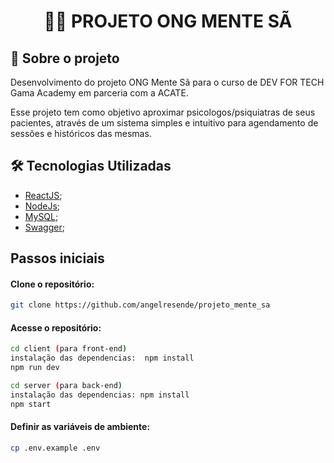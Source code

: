 <h1 align="center">

:health_worker: **PROJETO ONG MENTE SÃ**

</h1>

## 🚀 Sobre o projeto

<p>Desenvolvimento do projeto ONG Mente Sã para o curso de DEV FOR TECH Gama Academy em parceria com a ACATE.</p>
<p>Esse projeto tem como objetivo aproximar psicologos/psiquiatras de seus pacientes, através de um sistema simples e intuitivo para agendamento de sessões e históricos das mesmas.</p>

## 🛠️ Tecnologias Utilizadas

- [ReactJS](https://reactjs.org/);
- [NodeJs](https://nodejs.org/en/);
- [MySQL](https://www.mysql.com/);
- [Swagger](https://swagger.io/);


## Passos iniciais

#### Clone o repositório:
```bash 
git clone https://github.com/angelresende/projeto_mente_sa
```

#### Acesse o repositório:
```bash 
cd client (para front-end)
instalação das dependencias:  npm install
npm run dev

cd server (para back-end)
instalação das dependencias: npm install
npm start
```

#### Definir as variáveis de ambiente:

```bash 
cp .env.example .env
```
